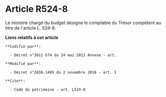 # Article R524-8

Le ministre chargé du budget désigne le comptable du Trésor compétent au titre de l'article L. 524-8.

**Liens relatifs à cet article**

	**Codifié par**:

	  - Décret n°2011-574 du 24 mai 2011 Annexe - art.

	**Modifié par**:

	  - Décret n°2016-1485 du 2 novembre 2016 - art. 1

	**Cite**:

	  - Code du patrimoine - art. L524-8

